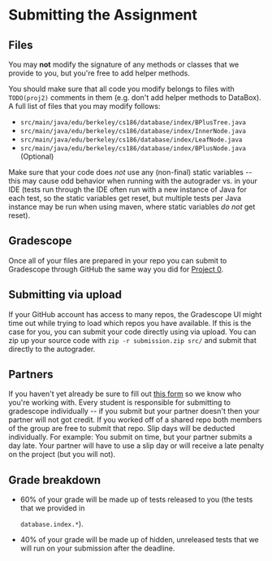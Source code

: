 # Submitting the Assignment

## Files

You may **not** modify the signature of any methods or classes that we provide to you, but you're free to add helper methods.

You should make sure that all code you modify belongs to files with `TODO(proj2)` comments in them \(e.g. don't add helper methods to DataBox\). A full list of files that you may modify follows:

* `src/main/java/edu/berkeley/cs186/database/index/BPlusTree.java`
* `src/main/java/edu/berkeley/cs186/database/index/InnerNode.java`
* `src/main/java/edu/berkeley/cs186/database/index/LeafNode.java`
* `src/main/java/edu/berkeley/cs186/database/index/BPlusNode.java` \(Optional\)

Make sure that your code does _not_ use any \(non-final\) static variables -- this may cause odd behavior when running with the autograder vs. in your IDE \(tests run through the IDE often run with a new instance of Java for each test, so the static variables get reset, but multiple tests per Java instance may be run when using maven, where static variables _do not_ get reset\).

## Gradescope

Once all of your files are prepared in your repo you can submit to Gradescope through GitHub the same way you did for [Project 0](../proj0/submitting.md#pushing-changes-to-github-classroom).

## Submitting via upload <a id="submitting-via-upload"></a>

If your GitHub account has access to many repos, the Gradescope UI might time out while trying to load which repos you have available. If this is the case for you, you can submit your code directly using via upload. You can zip up your source code with `zip -r submission.zip src/` and submit that directly to the autograder.

## Partners

If you haven't yet already be sure to fill out [this form](https://forms.gle/sJsPSCZaaeKgTJya9) so we know who you're working with. Every student is responsible for submitting to gradescope individually -- if you submit but your partner doesn't then your partner will not got credit. If you worked off of a shared repo both members of the group are free to submit that repo. Slip days will be deducted individually. For example: You submit on time, but your partner submits a day late. Your partner will have to use a slip day or will receive a late penalty on the project \(but you will not\).

## Grade breakdown

* 60% of your grade will be made up of tests released to you \(the tests that we provided in

  `database.index.*`\).

* 40% of your grade will be made up of hidden, unreleased tests that we will run on your submission after the deadline.

